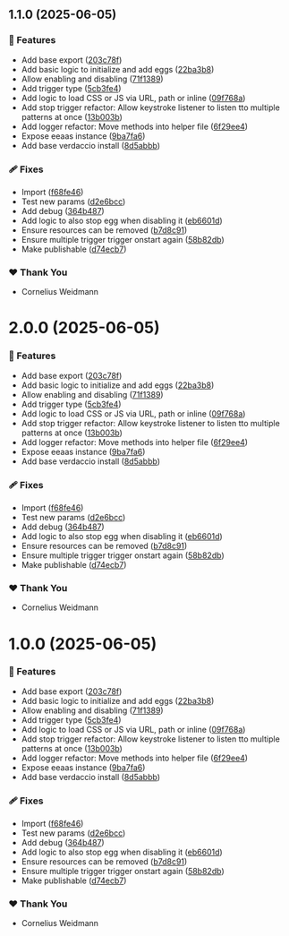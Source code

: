 ## 1.1.0 (2025-06-05)

### 🚀 Features

- Add base export ([203c78f](https://github.com/kyco/eeaas/commit/203c78f))
- Add basic logic to initialize and add eggs ([22ba3b8](https://github.com/kyco/eeaas/commit/22ba3b8))
- Allow enabling and disabling ([71f1389](https://github.com/kyco/eeaas/commit/71f1389))
- Add trigger type ([5cb3fe4](https://github.com/kyco/eeaas/commit/5cb3fe4))
- Add logic to load CSS or JS via URL, path or inline ([09f768a](https://github.com/kyco/eeaas/commit/09f768a))
- Add stop trigger refactor: Allow keystroke listener to listen tto multiple patterns at once ([13b003b](https://github.com/kyco/eeaas/commit/13b003b))
- Add logger refactor: Move methods into helper file ([6f29ee4](https://github.com/kyco/eeaas/commit/6f29ee4))
- Expose eeaas instance ([9ba7fa6](https://github.com/kyco/eeaas/commit/9ba7fa6))
- Add base verdaccio install ([8d5abbb](https://github.com/kyco/eeaas/commit/8d5abbb))

### 🩹 Fixes

- Import ([f68fe46](https://github.com/kyco/eeaas/commit/f68fe46))
- Test new params ([d2e6bcc](https://github.com/kyco/eeaas/commit/d2e6bcc))
- Add debug ([364b487](https://github.com/kyco/eeaas/commit/364b487))
- Add logic to also stop egg when disabling it ([eb6601d](https://github.com/kyco/eeaas/commit/eb6601d))
- Ensure resources can be removed ([b7d8c91](https://github.com/kyco/eeaas/commit/b7d8c91))
- Ensure multiple trigger trigger onstart again ([58b82db](https://github.com/kyco/eeaas/commit/58b82db))
- Make publishable ([d74ecb7](https://github.com/kyco/eeaas/commit/d74ecb7))

### ❤️ Thank You

- Cornelius Weidmann

# 2.0.0 (2025-06-05)

### 🚀 Features

- Add base export ([203c78f](https://github.com/kyco/eeaas/commit/203c78f))
- Add basic logic to initialize and add eggs ([22ba3b8](https://github.com/kyco/eeaas/commit/22ba3b8))
- Allow enabling and disabling ([71f1389](https://github.com/kyco/eeaas/commit/71f1389))
- Add trigger type ([5cb3fe4](https://github.com/kyco/eeaas/commit/5cb3fe4))
- Add logic to load CSS or JS via URL, path or inline ([09f768a](https://github.com/kyco/eeaas/commit/09f768a))
- Add stop trigger refactor: Allow keystroke listener to listen tto multiple patterns at once ([13b003b](https://github.com/kyco/eeaas/commit/13b003b))
- Add logger refactor: Move methods into helper file ([6f29ee4](https://github.com/kyco/eeaas/commit/6f29ee4))
- Expose eeaas instance ([9ba7fa6](https://github.com/kyco/eeaas/commit/9ba7fa6))
- Add base verdaccio install ([8d5abbb](https://github.com/kyco/eeaas/commit/8d5abbb))

### 🩹 Fixes

- Import ([f68fe46](https://github.com/kyco/eeaas/commit/f68fe46))
- Test new params ([d2e6bcc](https://github.com/kyco/eeaas/commit/d2e6bcc))
- Add debug ([364b487](https://github.com/kyco/eeaas/commit/364b487))
- Add logic to also stop egg when disabling it ([eb6601d](https://github.com/kyco/eeaas/commit/eb6601d))
- Ensure resources can be removed ([b7d8c91](https://github.com/kyco/eeaas/commit/b7d8c91))
- Ensure multiple trigger trigger onstart again ([58b82db](https://github.com/kyco/eeaas/commit/58b82db))
- Make publishable ([d74ecb7](https://github.com/kyco/eeaas/commit/d74ecb7))

### ❤️ Thank You

- Cornelius Weidmann

# 1.0.0 (2025-06-05)

### 🚀 Features

- Add base export ([203c78f](https://github.com/kyco/eeaas/commit/203c78f))
- Add basic logic to initialize and add eggs ([22ba3b8](https://github.com/kyco/eeaas/commit/22ba3b8))
- Allow enabling and disabling ([71f1389](https://github.com/kyco/eeaas/commit/71f1389))
- Add trigger type ([5cb3fe4](https://github.com/kyco/eeaas/commit/5cb3fe4))
- Add logic to load CSS or JS via URL, path or inline ([09f768a](https://github.com/kyco/eeaas/commit/09f768a))
- Add stop trigger refactor: Allow keystroke listener to listen tto multiple patterns at once ([13b003b](https://github.com/kyco/eeaas/commit/13b003b))
- Add logger refactor: Move methods into helper file ([6f29ee4](https://github.com/kyco/eeaas/commit/6f29ee4))
- Expose eeaas instance ([9ba7fa6](https://github.com/kyco/eeaas/commit/9ba7fa6))
- Add base verdaccio install ([8d5abbb](https://github.com/kyco/eeaas/commit/8d5abbb))

### 🩹 Fixes

- Import ([f68fe46](https://github.com/kyco/eeaas/commit/f68fe46))
- Test new params ([d2e6bcc](https://github.com/kyco/eeaas/commit/d2e6bcc))
- Add debug ([364b487](https://github.com/kyco/eeaas/commit/364b487))
- Add logic to also stop egg when disabling it ([eb6601d](https://github.com/kyco/eeaas/commit/eb6601d))
- Ensure resources can be removed ([b7d8c91](https://github.com/kyco/eeaas/commit/b7d8c91))
- Ensure multiple trigger trigger onstart again ([58b82db](https://github.com/kyco/eeaas/commit/58b82db))
- Make publishable ([d74ecb7](https://github.com/kyco/eeaas/commit/d74ecb7))

### ❤️ Thank You

- Cornelius Weidmann